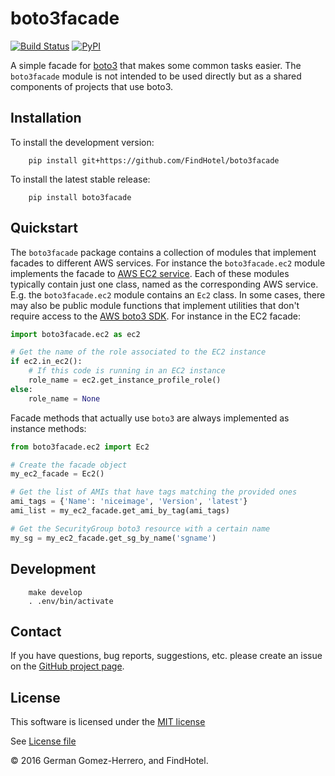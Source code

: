 boto3facade
=========================

[![Build Status](https://travis-ci.org/FindHotel/boto3facade.svg?branch=master)](https://travis-ci.org/FindHotel/boto3facade)
[![PyPI](https://img.shields.io/pypi/v/boto3facade.svg?style=flat)](https://pypi.python.org/pypi/boto3facade)

A simple facade for [boto3][boto3] that makes some common tasks easier. The 
`boto3facade` module is not intended to be used directly but as a shared
components of projects that use boto3.


[boto3]: https://github.com/boto/boto3


## Installation

To install the development version:

```
    pip install git+https://github.com/FindHotel/boto3facade
```

To install the latest stable release:

```
    pip install boto3facade
```

## Quickstart

The `boto3facade` package contains a collection of modules that implement
facades to different AWS services. For instance the `boto3facade.ec2` module
implements the facade to [AWS EC2 service][ec2]. Each of these modules 
typically contain just one class, named as the corresponding AWS service. E.g.
the `boto3facade.ec2` module contains an `Ec2` class. In some cases, there may
also be public module functions that implement utilities that don't require
access to the [AWS boto3 SDK][boto3]. For instance in the EC2 facade:

[ec2]: https://aws.amazon.com/ec2/

```python
import boto3facade.ec2 as ec2

# Get the name of the role associated to the EC2 instance
if ec2.in_ec2():
    # If this code is running in an EC2 instance
    role_name = ec2.get_instance_profile_role()
else:
    role_name = None
```

Facade methods that actually use `boto3` are always implemented as instance
methods:

```python
from boto3facade.ec2 import Ec2

# Create the facade object
my_ec2_facade = Ec2()

# Get the list of AMIs that have tags matching the provided ones
ami_tags = {'Name': 'niceimage', 'Version', 'latest'}
ami_list = my_ec2_facade.get_ami_by_tag(ami_tags)

# Get the SecurityGroup boto3 resource with a certain name
my_sg = my_ec2_facade.get_sg_by_name('sgname')
```


## Development

```
    make develop
    . .env/bin/activate
```


## Contact

If you have questions, bug reports, suggestions, etc. please create an issue on
the [GitHub project page](http://github.com/FindHotel/boto3facade).


## License

This software is licensed under the [MIT license](http://en.wikipedia.org/wiki/MIT_License)

See [License file](https://github.com/FindHotel/boto3facade/blob/master/LICENSE)


© 2016 German Gomez-Herrero, and FindHotel.
